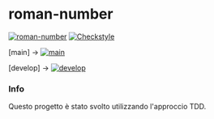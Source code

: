 # roman-number

[![roman-number](https://github.com/NicoloLattanzio/roman-number/actions/workflows/build.yml/badge.svg)](https://github.com/NicoloLattanzio/roman-number/actions/workflows/build.yml)
[![Checkstyle](https://github.com/NicoloLattanzio/roman-number/actions/workflows/checkstyle.yml/badge.svg)](https://github.com/NicoloLattanzio/roman-number/actions/workflows/checkstyle.yml)

[main] -> [![main](https://coveralls.io/repos/github/NicoloLattanzio/roman-number/badge.svg?branch=main)](https://coveralls.io/github/NicoloLattanzio/roman-number?branch=main) 

[develop] -> [![develop](https://coveralls.io/repos/github/NicoloLattanzio/roman-number/badge.svg?branch=develop)](https://coveralls.io/github/NicoloLattanzio/roman-number?branch=develop) 

### Info
Questo progetto è stato svolto utilizzando l'approccio TDD.
